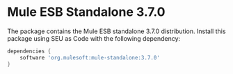 # Mule ESB Standalone 3.7.0

The package contains the Mule ESB standalone 3.7.0 distribution. Install this package using SEU as Code with the following dependency:
```groovy
dependencies {
	software 'org.mulesoft:mule-standalone:3.7.0'
}
```
